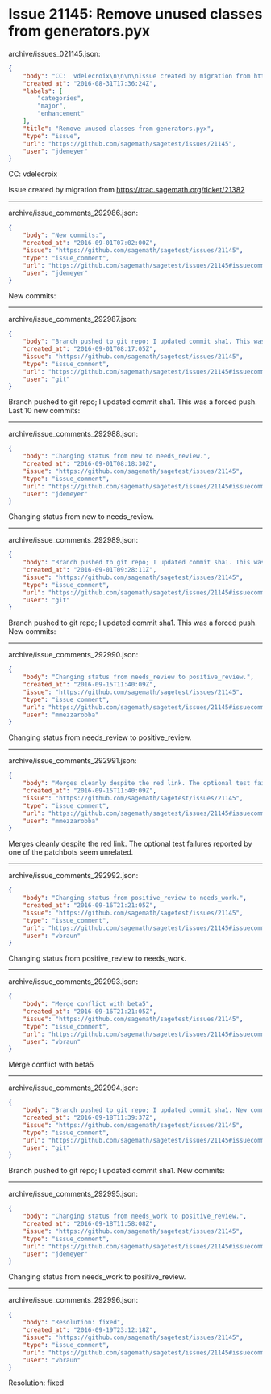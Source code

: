 # Issue 21145: Remove unused classes from generators.pyx

archive/issues_021145.json:
```json
{
    "body": "CC:  vdelecroix\n\n\n\nIssue created by migration from https://trac.sagemath.org/ticket/21382\n\n",
    "created_at": "2016-08-31T17:36:24Z",
    "labels": [
        "categories",
        "major",
        "enhancement"
    ],
    "title": "Remove unused classes from generators.pyx",
    "type": "issue",
    "url": "https://github.com/sagemath/sagetest/issues/21145",
    "user": "jdemeyer"
}
```
CC:  vdelecroix



Issue created by migration from https://trac.sagemath.org/ticket/21382





---

archive/issue_comments_292986.json:
```json
{
    "body": "New commits:",
    "created_at": "2016-09-01T07:02:00Z",
    "issue": "https://github.com/sagemath/sagetest/issues/21145",
    "type": "issue_comment",
    "url": "https://github.com/sagemath/sagetest/issues/21145#issuecomment-292986",
    "user": "jdemeyer"
}
```

New commits:



---

archive/issue_comments_292987.json:
```json
{
    "body": "Branch pushed to git repo; I updated commit sha1. This was a forced push. Last 10 new commits:",
    "created_at": "2016-09-01T08:17:05Z",
    "issue": "https://github.com/sagemath/sagetest/issues/21145",
    "type": "issue_comment",
    "url": "https://github.com/sagemath/sagetest/issues/21145#issuecomment-292987",
    "user": "git"
}
```

Branch pushed to git repo; I updated commit sha1. This was a forced push. Last 10 new commits:



---

archive/issue_comments_292988.json:
```json
{
    "body": "Changing status from new to needs_review.",
    "created_at": "2016-09-01T08:18:30Z",
    "issue": "https://github.com/sagemath/sagetest/issues/21145",
    "type": "issue_comment",
    "url": "https://github.com/sagemath/sagetest/issues/21145#issuecomment-292988",
    "user": "jdemeyer"
}
```

Changing status from new to needs_review.



---

archive/issue_comments_292989.json:
```json
{
    "body": "Branch pushed to git repo; I updated commit sha1. This was a forced push. New commits:",
    "created_at": "2016-09-01T09:28:11Z",
    "issue": "https://github.com/sagemath/sagetest/issues/21145",
    "type": "issue_comment",
    "url": "https://github.com/sagemath/sagetest/issues/21145#issuecomment-292989",
    "user": "git"
}
```

Branch pushed to git repo; I updated commit sha1. This was a forced push. New commits:



---

archive/issue_comments_292990.json:
```json
{
    "body": "Changing status from needs_review to positive_review.",
    "created_at": "2016-09-15T11:40:09Z",
    "issue": "https://github.com/sagemath/sagetest/issues/21145",
    "type": "issue_comment",
    "url": "https://github.com/sagemath/sagetest/issues/21145#issuecomment-292990",
    "user": "mmezzarobba"
}
```

Changing status from needs_review to positive_review.



---

archive/issue_comments_292991.json:
```json
{
    "body": "Merges cleanly despite the red link. The optional test failures reported by one of the patchbots seem unrelated.",
    "created_at": "2016-09-15T11:40:09Z",
    "issue": "https://github.com/sagemath/sagetest/issues/21145",
    "type": "issue_comment",
    "url": "https://github.com/sagemath/sagetest/issues/21145#issuecomment-292991",
    "user": "mmezzarobba"
}
```

Merges cleanly despite the red link. The optional test failures reported by one of the patchbots seem unrelated.



---

archive/issue_comments_292992.json:
```json
{
    "body": "Changing status from positive_review to needs_work.",
    "created_at": "2016-09-16T21:21:05Z",
    "issue": "https://github.com/sagemath/sagetest/issues/21145",
    "type": "issue_comment",
    "url": "https://github.com/sagemath/sagetest/issues/21145#issuecomment-292992",
    "user": "vbraun"
}
```

Changing status from positive_review to needs_work.



---

archive/issue_comments_292993.json:
```json
{
    "body": "Merge conflict with beta5",
    "created_at": "2016-09-16T21:21:05Z",
    "issue": "https://github.com/sagemath/sagetest/issues/21145",
    "type": "issue_comment",
    "url": "https://github.com/sagemath/sagetest/issues/21145#issuecomment-292993",
    "user": "vbraun"
}
```

Merge conflict with beta5



---

archive/issue_comments_292994.json:
```json
{
    "body": "Branch pushed to git repo; I updated commit sha1. New commits:",
    "created_at": "2016-09-18T11:39:37Z",
    "issue": "https://github.com/sagemath/sagetest/issues/21145",
    "type": "issue_comment",
    "url": "https://github.com/sagemath/sagetest/issues/21145#issuecomment-292994",
    "user": "git"
}
```

Branch pushed to git repo; I updated commit sha1. New commits:



---

archive/issue_comments_292995.json:
```json
{
    "body": "Changing status from needs_work to positive_review.",
    "created_at": "2016-09-18T11:58:08Z",
    "issue": "https://github.com/sagemath/sagetest/issues/21145",
    "type": "issue_comment",
    "url": "https://github.com/sagemath/sagetest/issues/21145#issuecomment-292995",
    "user": "jdemeyer"
}
```

Changing status from needs_work to positive_review.



---

archive/issue_comments_292996.json:
```json
{
    "body": "Resolution: fixed",
    "created_at": "2016-09-19T23:12:18Z",
    "issue": "https://github.com/sagemath/sagetest/issues/21145",
    "type": "issue_comment",
    "url": "https://github.com/sagemath/sagetest/issues/21145#issuecomment-292996",
    "user": "vbraun"
}
```

Resolution: fixed
